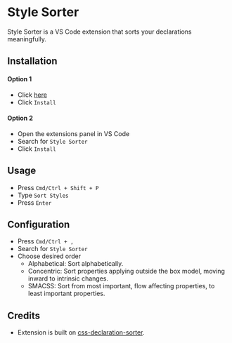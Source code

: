 # Style Sorter

Style Sorter is a VS Code extension that sorts your declarations meaningfully.

## Installation

#### Option 1

- Click [here](https://marketplace.visualstudio.com/items?itemName=NateDavis.style-sorter&ssr=false)
- Click `Install`

#### Option 2

- Open the extensions panel in VS Code
- Search for `Style Sorter`
- Click `Install`

## Usage

- Press `Cmd/Ctrl + Shift + P`
- Type `Sort Styles`
- Press `Enter`

## Configuration

- Press `Cmd/Ctrl + ,`
- Search for `Style Sorter`
- Choose desired order
  - Alphabetical: Sort alphabetically.
  - Concentric: Sort properties applying outside the box model, moving inward to intrinsic changes.
  - SMACSS: Sort from most important, flow affecting properties, to least important properties.

## Credits

- Extension is built on [css-declaration-sorter](https://github.com/Siilwyn/css-declaration-sorter/).
